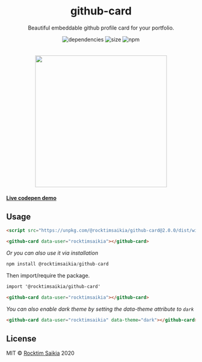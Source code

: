 <div>
	<h1 align="center">github-card</h1>
	<p align="center">Beautiful embeddable github profile card for your portfolio.</p>
	<p align="center">
		<img alt="dependencies" src="https://img.shields.io/librariesio/release/npm/@rocktimsaikia/github-card"/>
		<img alt="size" src="https://img.shields.io/bundlephobia/min/@rocktimsaikia/github-card"/>
		<img alt="npm" src="https://img.shields.io/npm/v/@rocktimsaikia/github-card"/><br/><br/><br/>
		<img src="https://i.ibb.co/gRnx53c/single-compressor.png" height="350px"/>
	</p>
</div>

#### [Live codepen demo](https://codepen.io/RocktimSaikia/full/jObbBmR)

## Usage

```html
<script src="https://unpkg.com/@rocktimsaikia/github-card@2.0.0/dist/widget.min.js" type="module"></script>

<github-card data-user="rocktimsaikia"></github-card>
```

_Or you can also use it via installation_

```js
npm install @rocktimsaikia/github-card
```

Then import/require the package.

```html
import '@rocktimsaikia/github-card'

<github-card data-user="rocktimsaikia"></github-card>
```

_You can also enable dark theme by setting the data-theme attribute to `dark`_

```html
<github-card data-user="rocktimsaikia" data-theme="dark"></github-card>
```

## License

MIT © [Rocktim Saikia](https://rocktimsaikia.now.sh) 2020
